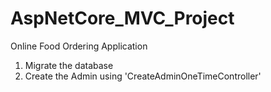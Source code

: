 # AspNetCore_MVC_Project
Online Food Ordering Application

1. Migrate the database
2. Create the Admin using 'CreateAdminOneTimeController'
